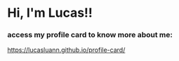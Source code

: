 # Hi, I'm Lucas!!
### access my profile card to know more about me:
https://lucasluann.github.io/profile-card/
